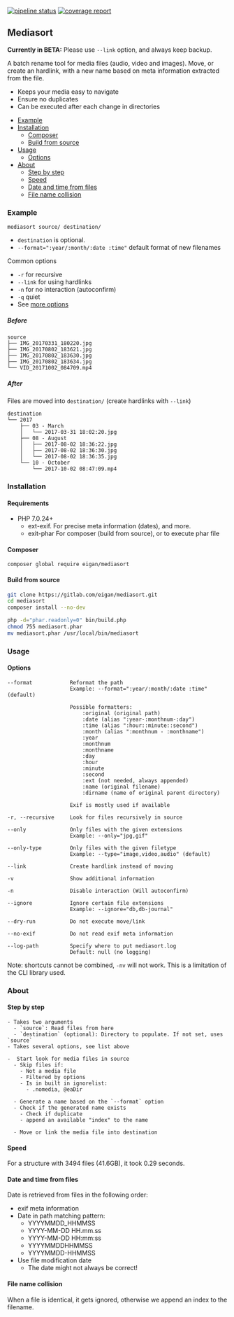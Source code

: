 [![pipeline status](https://gitlab.com/eigan/mediasort/badges/master/pipeline.svg)](https://gitlab.com/eigan/mediasort/commits/master)
[![coverage report](https://gitlab.com/eigan/mediasort/badges/master/coverage.svg)](https://gitlab.com/eigan/mediasort/commits/master)

## Mediasort

**Currently in BETA:** Please use `--link` option, and always keep backup.

A batch rename tool for media files (audio, video and images). Move, or create an hardlink, with
a new name based on meta information extracted from the file. 

- Keeps your media easy to navigate
- Ensure no duplicates
- Can be executed after each change in directories 

 * [Example](#example)
 * [Installation](#installation)
    * [Composer](#composer)
    * [Build from source](#build-from-source)
 * [Usage](#usage)
    * [Options](#options)
 * [About](#about)
    * [Step by step](#step-by-step)
    * [Speed](#speed)
    * [Date and time from files](#date-and-time-from-files)
    * [File name collision](#file-name-collision)

### Example

```
mediasort source/ destination/
```
- `destination` is optional.
- `--format=":year/:month/:date :time"` default format of new filenames

Common options
- `-r` for recursive
- `--link` for using hardlinks
- `-n` for no interaction (autoconfirm)
- `-q` quiet
- See [more options](#options)

##### Before

```
source
├── IMG_20170331_180220.jpg
├── IMG_20170802_183621.jpg
├── IMG_20170802_183630.jpg
├── IMG_20170802_183634.jpg
└── VID_20171002_084709.mp4
```


##### After

Files are moved into `destination/` (create hardlinks with `--link`)

```
destination
└── 2017
    ├── 03 - March
    │   └── 2017-03-31 18:02:20.jpg
    ├── 08 - August
    │   ├── 2017-08-02 18:36:22.jpg
    │   ├── 2017-08-02 18:36:30.jpg
    │   └── 2017-08-02 18:36:35.jpg
    └── 10 - October
        └── 2017-10-02 08:47:09.mp4
```


### Installation

#### Requirements
- PHP 7.0.24+
  - ext-exif. For precise meta information (dates), and more.
  - exit-phar For composer (build from source), or to execute phar file


#### Composer
```
composer global require eigan/mediasort
```

#### Build from source
```sh
git clone https://gitlab.com/eigan/mediasort.git
cd mediasort
composer install --no-dev

php -d="phar.readonly=0" bin/build.php
chmod 755 mediasort.phar
mv mediasort.phar /usr/local/bin/mediasort
```


### Usage
#### Options
```
--format            Reformat the path
                    Example: --format=":year/:month/:date :time" (default)
             
                    Possible formatters:
                        :original (original path)
                        :date (alias ":year-:monthnum-:day")
                        :time (alias ":hour::minute::second")
                        :month (alias ":monthnum - :monthname")
                        :year
                        :monthnum
                        :monthname
                        :day
                        :hour
                        :minute
                        :second
                        :ext (not needed, always appended)
                        :name (original filename)
                        :dirname (name of original parent directory)
                     
                    Exif is mostly used if available

-r, --recursive     Look for files recursively in source

--only              Only files with the given extensions
                    Example: --only="jpg,gif"
                    
--only-type         Only files with the given filetype
                    Example: --type="image,video,audio" (default)
                    
--link              Create hardlink instead of moving

-v                  Show additional information

-n                  Disable interaction (Will autoconfirm)

--ignore            Ignore certain file extensions
                    Example: --ignore="db,db-journal"
                    
--dry-run           Do not execute move/link

--no-exif           Do not read exif meta information

--log-path          Specify where to put mediasort.log
                    Default: null (no logging)
```
Note: shortcuts cannot be combined, `-nv` will not work. This is a limitation of the CLI library used.

### About

#### Step by step
```
- Takes two arguments
  - `source`: Read files from here
  - `destination` (optional): Directory to populate. If not set, uses `source`
- Takes several options, see list above

-  Start look for media files in source
  - Skip files if:
    - Not a media file
    - Filtered by options
    - Is in built in ignorelist:
      - .nomedia, @eaDir
  
  - Generate a name based on the `--format` option
  - Check if the generated name exists
    - Check if duplicate
    - append an available "index" to the name
    
  - Move or link the media file into destination
```

#### Speed
For a structure with 3494 files (41.6GB), it took 0.29 seconds.

#### Date and time from files
Date is retrieved from files in the following order:
- exif meta information
- Date in path matching pattern:
  - YYYYMMDD_HHMMSS
  - YYYY-MM-DD HH.mm.ss
  - YYYY-MM-DD HH:mm:ss
  - YYYYMMDDHHMMSS
  - YYYYMMDD-HHMMSS
- Use file modification date
  - The date might not always be correct!

#### File name collision
When a file is identical, it gets ignored, otherwise we append an index to the filename.
